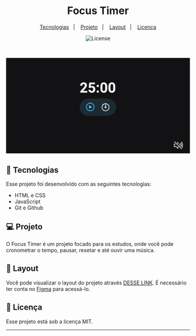 <h1 align="center"> Focus Timer </h1>

<p align="center">

</p>

<p align="center">
  <a href="#-tecnologias">Tecnologias</a>&nbsp;&nbsp;&nbsp;|&nbsp;&nbsp;&nbsp;
  <a href="#-projeto">Projeto</a>&nbsp;&nbsp;&nbsp;|&nbsp;&nbsp;&nbsp;
  <a href="#-layout">Layout</a>&nbsp;&nbsp;&nbsp;|&nbsp;&nbsp;&nbsp;
  <a href="#memo-licença">Licença</a>
</p>

<p align="center">
  <img alt="License" src="https://img.shields.io/static/v1?label=license&message=MIT&color=49AA26&labelColor=000000">
</p>

<br>

![Logo](https://github.com/Lucashfranco/FocusTimer/blob/main/focus.jpg)


## 🚀 Tecnologias

Esse projeto foi desenvolvido com as seguintes tecnologias:

- HTML e CSS
- JavaScript
- Git e Github


## 💻 Projeto

O Focus Timer é um projeto focado para os estudos, onde você pode cronometrar o tempo, pausar, resetar e até ouvir uma música.

## 🔖 Layout

Você pode visualizar o layout do projeto através [DESSE LINK](https://www.figma.com/file/YmFXHCfmJgOyXPYeYYkNuu/Explorer-Stage-05-Projeto-01-(Copy)?type=design). É necessário ter conta no [Figma](https://figma.com) para acessá-lo.

## :memo: Licença

Esse projeto está sob a licença MIT.

---
